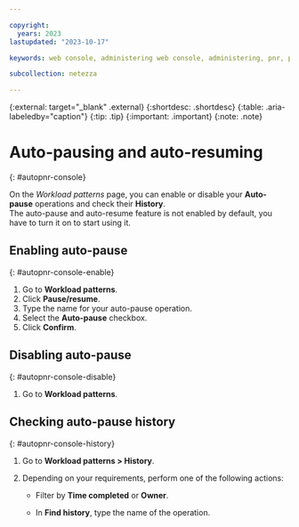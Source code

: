 ```yaml
---

copyright:
  years: 2023
lastupdated: "2023-10-17"

keywords: web console, administering web console, administering, pnr, pause and resume, netezza pause and resume, pause and resume by using netezza web console, pausing and resuming netezza performance server with the web console, netezza auto-pause and resume, netezza autopause and resume, netezza auto-pause and resume with the web console, scaling, netezza scaling with the web console, compute scaling, smartscaling, netezza smartscaling, netezza performance server smartscaling

subcollection: netezza

---
```


{:external: target="_blank" .external}
{:shortdesc: .shortdesc}
{:table: .aria-labeledby="caption"}
{:tip: .tip}
{:important: .important}
{:note: .note}

# Auto-pausing and auto-resuming
{: #autopnr-console}

On the *Workload patterns* page, you can enable or disable your **Auto-pause** operations and check their **History**.  
The auto-pause and auto-resume feature is not enabled by default, you have to turn it on to start using it.

## Enabling auto-pause
{: #autopnr-console-enable}

1. Go to **Workload patterns**.
1. Click **Pause/resume**.
1. Type the name for your auto-pause operation.
1. Select the **Auto-pause** checkbox.
1. Click **Confirm**.

## Disabling auto-pause
{: #autopnr-console-disable}

1. Go to **Workload patterns**.

## Checking auto-pause history
{: #autopnr-console-history}

1. Go to **Workload patterns > History**.
1. Depending on your requirements, perform one of the following actions:

   - Filter by **Time completed** or **Owner**.

   - In **Find history**, type the name of the operation.
